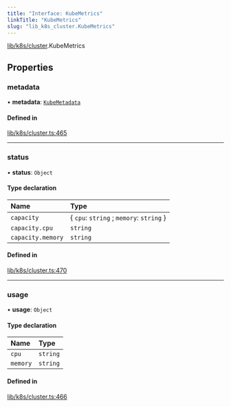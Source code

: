 ```yaml
---
title: "Interface: KubeMetrics"
linkTitle: "KubeMetrics"
slug: "lib_k8s_cluster.KubeMetrics"
---
```


[lib/k8s/cluster](../modules/lib_k8s_cluster.md).KubeMetrics

## Properties

### metadata

• **metadata**: [`KubeMetadata`](lib_k8s_cluster.KubeMetadata.md)

#### Defined in

[lib/k8s/cluster.ts:465](https://github.com/kinvolk/headlamp/blob/2fb68817/frontend/src/lib/k8s/cluster.ts#L465)

___

### status

• **status**: `Object`

#### Type declaration

| Name | Type |
| :------ | :------ |
| `capacity` | { `cpu`: `string` ; `memory`: `string`  } |
| `capacity.cpu` | `string` |
| `capacity.memory` | `string` |

#### Defined in

[lib/k8s/cluster.ts:470](https://github.com/kinvolk/headlamp/blob/2fb68817/frontend/src/lib/k8s/cluster.ts#L470)

___

### usage

• **usage**: `Object`

#### Type declaration

| Name | Type |
| :------ | :------ |
| `cpu` | `string` |
| `memory` | `string` |

#### Defined in

[lib/k8s/cluster.ts:466](https://github.com/kinvolk/headlamp/blob/2fb68817/frontend/src/lib/k8s/cluster.ts#L466)
